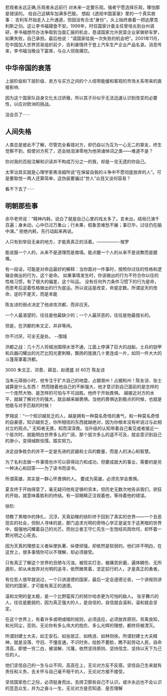 悲观者永远正确,乐观者永远前行
对未来一定要乐观。强者宁愿选择乐观，哪怕那是错误的。
给自己这辆车加满多巴胺。
想起《透视中国富豪》里的一个真实故事：
吉利车开始走入上升通道，但因没有合法“身份”，头上始终悬着一把达摩克利斯之剑。这让李书福寝食不安。1999年，时任国家计委主任曾培炎到台州调研，李书福想尽办法争取到当面汇报的机会，恳请国家允许民营企业家做轿车梦，如果失败，自己承担。最后他说：“请国家给我一次失败的机会吧”。2001年11月，在中国加入世界贸易组织前夕，吉利豪情终于登上汽车生产企业产品名录。消息传来，李书福当晚设下宴席，与众人彻夜痛饮。

## 中华帝国的衰落

上层阶级和下层阶级、卖方与买方之间的个人纽带能缓和客观的市场关系带来的直接影响.

因为这个国家队自身文化太过骄傲，所以其子孙似乎无法迅速认识到改变的必要性，以应对欧洲的挑战。

没会员了······
##  人间失格

人类总是彼此不了解，尽管完全看错对方，却仍自以为互为一心无二的挚友，终生觉察不到，假使对方死了，还会抛泪涕零地为他哭诵悼词之类——难道不是？

你对我的百般注解和识读并不构成万分之一的我，却是一览无遗的你自己。

太宰治其实就是心理学家弗洛姆所说“在保留自我的斗争中不愿彻底放弃的人”。可是要取悦一两人还算简单，这伪装要骗过“世人”众目又谈何容易？

看不下去了······

## 明朝那些事
余华老师说：“精神内耗，说白了就是自己心里的戏太多了。言未出，结局已演千百遍；身未动，心中已过万重山；行未果，假象苦难愁不展；事已毕，过往仍在脑中演。”
拒绝内耗，先行动起来再说。

人只有到举目无亲的地方，才能真真正的活着。—————-梭罗

能说服一个人的，从来不是道理而是南墙。能点醒一个人的从来不是说教而是磨难。

有一段话，可能是对命运最好的解释：当你面对一件事时，按照你过往的性格和逻辑会做出的行为，这个是命。
如果事情发生时，你该做出的行为不符合你以往的性格习惯，有了很大的偏差，这个叫运。
没有任何外力条件习惯下的行为是命，而思考后逆着性格做出的行为是运。所以说运是改变，命是定数。所谓逆天的改命，逆的不是天，而是本能

陈友谅的弱点决定了他进攻洪都，而非应天。

一个人最渴望的，往往是他最缺少的；一个人最厌恶的，往往是他最擅长的。

但是，在洪都的朱文正，并非等闲。

你不讨厌，可全无是处。  --围城

洪都之战：几十万人将城池围得水泄不通，江面上停满了巨大的战船，士兵的铠甲和兵器闪耀出的光芒比阳光更刺眼，飘扬的旌旗几十里连成一片，如同一件大大的斗篷笼罩着洪都。

3000 朱文正、邓愈、薛显、赵德盛 对 60万  陈友谅

当朱元璋弱小时，他专注于扩大自己的地盘，占据滁州！占据和州！陈友谅、张士诚算是什么东西！
然而随着他自己的不断强大，他才意识到自己面前的是怎样的一个庞然大物、是怎样的可怕与不可战胜。他终于开始畏惧。
越接近对方的水平，就越了解对方的强大，就会越来越畏惧。当他的畏惧达到极点的时候，也就是他能与对手匹敌的时候！

罗翔说：“一个知识越贫乏的人，越是拥有一种莫名奇怪的勇气，和一种莫名奇怪的自豪感，知识越贫乏，你所相信的东西就越绝对，因为你根本没有听说过与此相对立的观点。”
无知者无畏，知而深深畏。当升级的认知带着自己看见或者接近一个层次时，就能明白世界多么的广阔，那个层次多么的遥不可及，就会意识到自己的渺小，变得缄默怯懦，踏实努力。

决定战争胜负的并不一定是先进的武器和士兵的数量，而是人的决心和智慧。

为了名利去做一件事情也许可以获得动力和成功，但要成就大的事业，需要的是另一种决心和回答——为了读书而读书。

所谓英雄，其实是一群心怀畏惧的人。
要成为英雄，必须先学会畏惧。

夏言终于开始得意了，毫无疑问他有足够的资本，但历史无数次地告诉我们，骄狂的开始，就意味着胜利的终结。有一双眼睛正注视着他，等待着他的错误。

徐阶:

领教了黑暗中的挣扎、沉浮，天真幼稚的徐阶终于回到了真实的世界——一个丑恶现实的社会，但耐人寻味的是，那门追求光明的奇特心学正是诞生于这黑暗的世界中，倔强地闪耀着自己的光芒。而创立者王守仁先生一生饱经风雨坎坷，却怀着一颗光明之心死去。

因为天真的理想主义者纵使执著、纵使顽强，却依然是软弱的。他们并不明白，在这世上，很多事情你可以不理解，却必须接受。

只有真正了解这个世界的丑陋与污浊，被现实打击，被痛苦折磨，遍体鳞伤、无所遁形，却从未放弃对光明的追寻，依然微笑着，坚定前行的人，才是真正的勇者。

有位哲人很早就说过，一个只讲道德的国家，最后一定会道德沦丧，一个讲规则讲契约的国家，才可能有真正的道德。

温和文明的皇太极，是一个比野蛮挥刀的努尔哈赤更为可怕的敌人。
张牙舞爪的人，往往是脆弱的，因为真正强大的人，是自信的，自信就会温和，温和就会坚定。

在这个世界上，有着许多或明或暗的规则，必须适应，必须放弃原则，背离良知，和光同尘，否则，无论你有多么伟大的抱负、多么光辉的理想，都终将被湮灭。

所谓封建士大夫，如王安石、如张居正、如杨涟、如林则徐。所谓封建士大夫精神，就是没落、守旧、不懂变通，不识时务，给脸不要脸，瞧不起劳动人民，自命清高，即使一穷二白，被误解、污蔑，依然坚持原则、坚持信念、坚持以天下为己任的人。

他们坚信自己的一生与众不同，高高在上，无论对方反不反感。坚信自己生来就有责任和义务，去关怀与自己毫不相干的人，无论对方接不接受。

坚信国家危亡之际，必须挺身而出，去捍卫那些自己不认识，或许永远也不会认识的芸芸众生，并为之奋斗一生，无论对方是否知道、是否理解